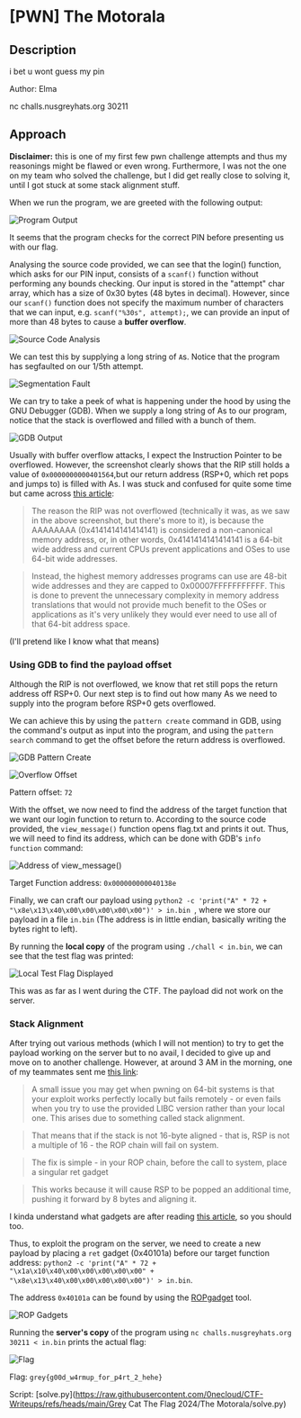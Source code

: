 # [PWN] The Motorala
## Description
i bet u wont guess my pin

Author: Elma

nc challs.nusgreyhats.org 30211

## Approach
**Disclaimer:** this is one of my first few pwn challenge attempts and thus my reasonings might be flawed or even wrong. 
Furthermore, I was not the one on my team who solved the challenge, but I did get really close to solving it, until I got stuck at some stack alignment stuff.

When we run the program, we are greeted with the following output:

![Program Output](../images/the-motorala-1.png)

It seems that the program checks for the correct PIN before presenting us with our flag.

Analysing the source code provided, we can see that the login() function, which asks for our PIN input, consists of a `scanf()` function without performing any bounds checking.
Our input is stored in the "attempt" char array, which has a size of 0x30 bytes (48 bytes in decimal). However, since our `scanf()` function does not specify the maximum number of characters that we can input, e.g. `scanf("%30s", attempt);`, we can provide an input of more than 48 bytes to cause a **buffer overflow**.

![Source Code Analysis](../images/the-motorala-2.png)

We can test this by supplying a long string of `A`s. Notice that the program has segfaulted on our 1/5th attempt.

![Segmentation Fault](../images/the-motorala-3.png)

We can try to take a peek of what is happening under the hood by using the GNU Debugger (GDB). When we supply a long string of As to our program, notice that the stack is overflowed and filled with a bunch of them.

![GDB Output](../images/the-motorala-4.png)

Usually with buffer overflow attacks, I expect the Instruction Pointer to be overflowed. However, the screenshot clearly shows that the RIP still holds a value of `0x0000000000401564`,but our return address (RSP+0, which ret pops and jumps to) is filled with As. I was stuck and confused for quite some time but came across [this article](https://www.ired.team/offensive-security/code-injection-process-injection/binary-exploitation/64-bit-stack-based-buffer-overflow): 

> The reason the RIP was not overflowed (technically it was, as we saw in the above screenshot, but there's more to it), is because the AAAAAAAA (0x4141414141414141) is considered a non-canonical memory address, or, in other words, 0x4141414141414141 is a 64-bit wide address and current CPUs prevent applications and OSes to use 64-bit wide addresses. 

> Instead, the highest memory addresses programs can use are 48-bit wide addresses and they are capped to 0x00007FFFFFFFFFFF. This is done to prevent the unnecessary complexity in memory address translations that would not provide much benefit to the OSes or applications as it's very unlikely they would ever need to use all of that 64-bit address space. 

(I'll pretend like I know what that means)

### Using GDB to find the payload offset
Although the RIP is not overflowed, we know that ret still pops the return address off RSP+0. Our next step is to find out how many As we need to supply into the program before RSP+0 gets overflowed.

We can achieve this by using the `pattern create` command in GDB, using the command's output as input into the program, and using the `pattern search` command to get the offset before the return address is overflowed.

![GDB Pattern Create](../images/the-motorala-5.png)

![Overflow Offset](../images/the-motorala-6.png)

Pattern offset: `72`

With the offset, we now need to find the address of the target function that we want our login function to return to. According to the source code provided, the `view_message()` function opens flag.txt and prints it out. 
Thus, we will need to find its address, which can be done with GDB's `info function` command:

![Address of view_message()](../images/the-motorala-7.png)

Target Function address: `0x000000000040138e`

Finally, we can craft our payload using `python2 -c 'print("A" * 72 + "\x8e\x13\x40\x00\x00\x00\x00\x00")' > in.bin `, where we store our payload in a file `in.bin` (The address is in little endian, basically writing the bytes right to left).

By running the **local copy** of the program using `./chall < in.bin`, we can see that the test flag was printed:

![Local Test Flag Displayed](../images/the-motorala-8.png)

This was as far as I went during the CTF. The payload did not work on the server.

### Stack Alignment
After trying out various methods (which I will not mention) to try to get the payload working on the server but to no avail, I decided to give up and move on to another challenge. 
However, at around 3 AM in the morning, one of my teammates sent me [this link](https://ir0nstone.gitbook.io/notes/types/stack/return-oriented-programming/stack-alignment):

> A small issue you may get when pwning on 64-bit systems is that your exploit works perfectly locally but fails remotely - or even fails when you try to use the provided LIBC version rather than your local one. This arises due to something called stack alignment.

> That means that if the stack is not 16-byte aligned - that is, RSP is not a multiple of 16 - the ROP chain will fail on system.

> The fix is simple - in your ROP chain, before the call to system, place a singular ret gadget

> This works because it will cause RSP to be popped an additional time, pushing it forward by 8 bytes and aligning it.

I kinda understand what gadgets are after reading [this article](https://ir0nstone.gitbook.io/notes/types/stack/return-oriented-programming/gadgets), so you should too.

Thus, to exploit the program on the server, we need to create a new payload by placing a `ret` gadget (0x40101a) before our target function address: `python2 -c 'print("A" * 72 + "\x1a\x10\x40\x00\x00\x00\x00\x00" +  "\x8e\x13\x40\x00\x00\x00\x00\x00")' > in.bin`. 

The address `0x40101a` can be found by using the [ROPgadget](https://github.com/JonathanSalwan/ROPgadget) tool.

![ROP Gadgets](../images/the-motorala-9.png)

Running the **server's copy** of the program using `nc challs.nusgreyhats.org 30211 < in.bin` prints the actual flag:

![Flag](../images/the-motorala-10.png)

Flag: `grey{g00d_w4rmup_for_p4rt_2_hehe}`

Script: [solve.py](https://raw.githubusercontent.com/0necloud/CTF-Writeups/refs/heads/main/Grey Cat The Flag 2024/The Motorala/solve.py)
